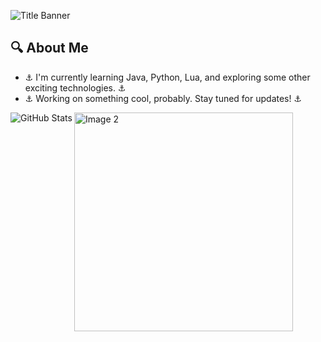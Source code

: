 <!-- Title Banner -->
![Title Banner](https://i.ibb.co/9Wmz1fy/Untitled.png)

<!-- About Me Section -->
## 🔍 About Me
- ⚓ I'm currently learning Java, Python, Lua, and exploring some other exciting technologies. ⚓
- ⚓ Working on something cool, probably. Stay tuned for updates! ⚓

<!-- GitHub Stats, Image 2, and Vertical Image 1 Section -->
<div>
  <!-- GitHub Stats -->
  <img align="left" src="https://github-readme-stats.vercel.app/api?username=0CE4NS&show_icons=true&theme=radical" alt="GitHub Stats">

  <!-- Image 2 -->
  <img align="left" width="350" src="https://i.ibb.co/Wf8zS4S/ocean-family.gif" alt="Image 2">
</div>

